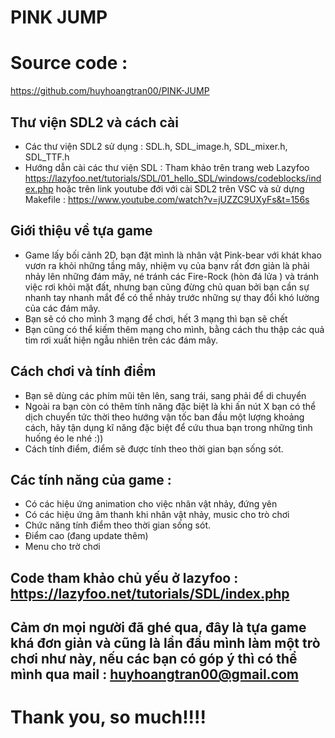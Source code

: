 # PINK JUMP
# Source code : 
https://github.com/huyhoangtran00/PINK-JUMP
## Thư viện SDL2 và cách cài 
- Các thư viện SDL2 sử dụng : SDL.h, SDL_image.h, SDL_mixer.h, SDL_TTF.h
- Hướng dẫn cài các thư viện SDL : Tham khảo trên trang web Lazyfoo
https://lazyfoo.net/tutorials/SDL/01_hello_SDL/windows/codeblocks/index.php
hoặc trên link youtube đới với cài SDL2 trên VSC và sử dựng Makefile  : https://www.youtube.com/watch?v=jUZZC9UXyFs&t=156s
## Giới thiệu về tựa game 
- Game lấy bối cảnh 2D, bạn đặt mình là nhân vật Pink-bear với khát khao vươn ra khỏi những tầng mây, nhiệm vụ của bạnv rất đơn giản là phải nhảy lên những đám mây, né tránh các Fire-Rock (hòn đá lửa ) và tránh việc rơi khỏi mặt đất, nhưng bạn cũng đừng chủ quan bởi bạn cần sự nhanh tay nhanh mắt để có thể nhảy trước những sự thay đổi khó lường của các đám mây.
- Bạn sẽ có cho mình 3 mạng để chơi, hết 3 mạng thì bạn sẽ chết
- Bạn cũng có thể kiếm thêm mạng cho mình, bằng cách thu thập các quả tim rơi xuất hiện ngẫu nhiên trên các đám mây.
## Cách chơi và tính điểm
- Bạn sẽ dùng các phím mũi tên lên, sang trái, sang phải để di chuyển
- Ngoài ra bạn còn có thêm tính năng đặc biệt là khi ấn nút X bạn có thể dịch chuyển tức thời theo hướng vận tốc ban đầu một lượng khoảng cách, hãy tận dụng kĩ năng đặc biệt để cứu thua bạn trong những tình huống éo le nhé :))
- Cách tính điểm, điểm sẽ được tính theo thời gian bạn sống sót.
## Các tính năng của game :
- Có các hiệu ứng animation cho việc nhân vật nhảy, đứng yên
- Có các hiệu ứng âm thanh khi nhân vật nhảy, music cho trò chơi
- Chức năng tính điểm theo thời gian sống sót.
- Điểm cao (đang update thêm)
- Menu cho trờ chơi
## Code tham khảo chủ yếu ở lazyfoo : https://lazyfoo.net/tutorials/SDL/index.php

## Cảm ơn mọi người đã ghé qua, đây là tựa game khá đơn giản và cũng là lần đầu mình làm một trò chơi như này, nếu các bạn có góp ý thì có thể mình qua mail : huyhoangtran00@gmail.com

# Thank you, so much!!!!
